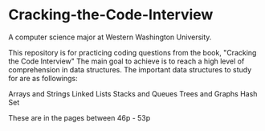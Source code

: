 # Cracking-the-Code-Interview
A computer science major at Western Washington University.

This repository is for practicing coding questions from the book, "Cracking the Code Interview"
The main goal to achieve is to reach a high level of comprehension in data structures.
The important data structures to study for are as followings:

Arrays and Strings
Linked Lists
Stacks and Queues
Trees and Graphs
Hash Set

These are in the pages between 46p - 53p
